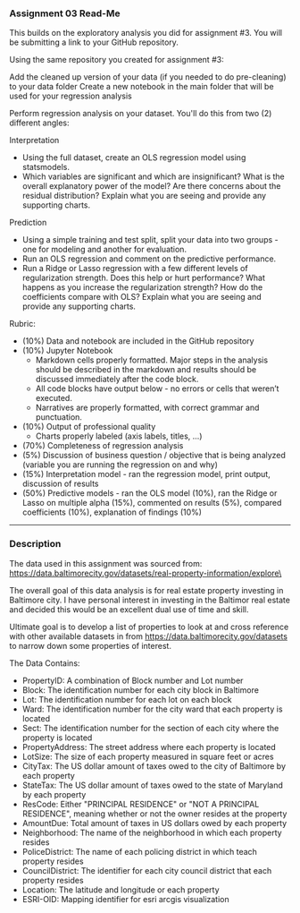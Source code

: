 ### Assignment 03 Read-Me

This builds on the exploratory analysis you did for assignment #3. You will be submitting a link to your GitHub repository.

Using the same repository you created for assignment #3:

Add the cleaned up version of your data (if you needed to do pre-cleaning) to your data folder
Create a new notebook in the main folder that will be used for your regression analysis


Perform regression analysis on your dataset. You'll do this from two (2) different angles:

Interpretation
- Using the full dataset, create an OLS regression model using statsmodels.
- Which variables are significant and which are insignificant? What is the overall explanatory power of the model? Are there concerns about the residual distribution? Explain what you are seeing and provide any supporting charts.

Prediction
- Using a simple training and test split, split your data into two groups - one for modeling and another for evaluation.
- Run an OLS regression and comment on the predictive performance.
- Run a Ridge or Lasso regression with a few different levels of regularization strength. Does this help or hurt performance? What happens as you increase the regularization strength? How do the coefficients compare with OLS? Explain what you are seeing and provide any supporting charts.


Rubric:
- (10%) Data and notebook are included in the GitHub repository
- (10%) Jupyter Notebook
	- Markdown cells properly formatted. Major steps in the analysis should be described in the markdown and results should be discussed immediately after the code block.
	- All code blocks have output below - no errors or cells that weren’t executed.
	- Narratives are properly formatted, with correct grammar and punctuation.
- (10%) Output of professional quality
	- Charts properly labeled (axis labels, titles, …)
- (70%) Completeness of regression analysis
- (5%) Discussion of business question / objective that is being analyzed (variable you are running the regression on and why)
- (15%) Interpretation model - ran the regression model, print output, discussion of results
- (50%) Predictive models - ran the OLS model (10%), ran the Ridge or Lasso on multiple alpha (15%), commented on results (5%), compared coefficients (10%), explanation of findings (10%)


--------------------------
### Description

The data used in this assignment was sourced from: https://data.baltimorecity.gov/datasets/real-property-information/explore\

The overall goal of this data analysis is for real estate property investing in Baltimore city. I have personal interest in investing in the Baltimor real estate and decided this would be an excellent dual use of time and skill. 

Ultimate goal is to develop a list of properties to look at and cross reference with other available datasets in from https://data.baltimorecity.gov/datasets to narrow down some properties of interest.

The Data Contains:
- PropertyID: A combination of Block number and Lot number
- Block: The identification number for each city block in Baltimore
- Lot: The identification number for each lot on each block
- Ward: The identification number for the city ward that each property is located
- Sect: The identification number for the section of each city where the property is located 
- PropertyAddress: The street address where each property is located
- LotSize: The size of each property measured in square feet or acres
- CityTax: The US dollar amount of taxes owed to the city of Baltimore by each property
- StateTax: The US dollar amount of taxes owed to the state of Maryland by each property 
- ResCode: Either "PRINCIPAL RESIDENCE" or "NOT A PRINCIPAL RESIDENCE", meaning whether or not the owner resides at the property
- AmountDue: Total amount of taxes in US dollars owed by each property
- Neighborhood: The name of the neighborhood in which each property resides
- PoliceDistrict: The name of each policing district in which teach property resides
- CouncilDistrict: The identifier for each city council district that each property resides
- Location: The latitude and longitude or each property 
- ESRI-OID: Mapping identifier for esri arcgis visualization